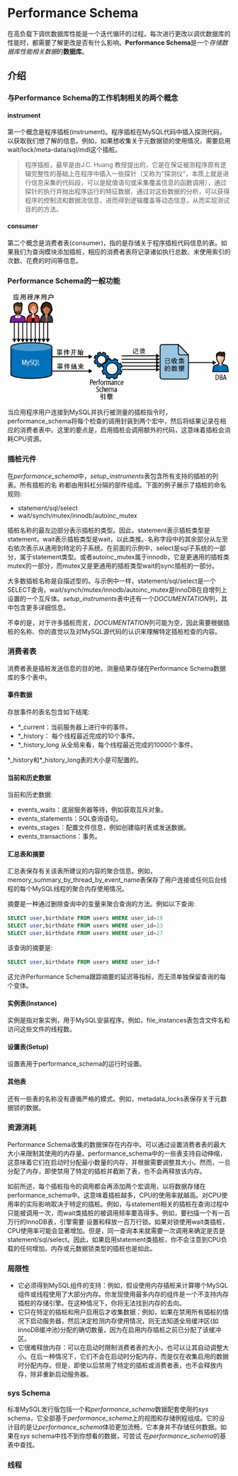 # Performance Schema
在高负载下调优数据库性能是一个迭代循环的过程。每次进行更改以调优数据库的性能时，都需要了解更改是否有什么影响。**Performance Schema**是一个*存储数据库性能相关数据*的**数据库**。

## 介绍

### 与Performance Schema的工作机制相关的两个概念

#### instrument
第一个概念是程序插桩(instrument)。程序插桩在MySQL代码中插入探测代码，以获取我们想了解的信息。例如，如果想收集关于元数据锁的使用情况，需要启用wait/lock/meta-data/sql/mdl这个插桩。

> 程序插桩，最早是由J.C. Huang 教授提出的，它是在保证被测程序原有逻辑完整性的基础上在程序中插入一些探针（又称为“探测仪”，本质上就是进行信息采集的代码段，可以是赋值语句或采集覆盖信息的函数调用），通过探针的执行并抛出程序运行的特征数据，通过对这些数据的分析，可以获得程序的控制流和数据流信息，进而得到逻辑覆盖等动态信息，从而实现测试目的的方法。

#### consumer
第二个概念是消费者表(consumer)，指的是存储关于程序插桩代码信息的表。如果我们为查询模块添加插桩，相应的消费者表将记录诸如执行总数、未使用索引的次数、花费的时间等信息。

### Performance Schema的一般功能
![performance_schema+20240222153055](https://raw.githubusercontent.com/loli0con/picgo/master/images/performance_schema+20240222153055.png+2024-02-22-15-30-55)

当应用程序用户连接到MySQL并执行被测量的插桩指令时，performance_schema将每个检查的调用封装到两个宏中，然后将结果记录在相应的消费者表中。这里的要点是，启用插桩会调用额外的代码，这意味着插桩会消耗CPU资源。

### 插桩元件
在*performance_schema*中，*setup_instruments*表包含所有支持的插桩的列表。所有插桩的名 称都由用斜杠分隔的部件组成。下面的例子展示了插桩的命名规则:
* statement/sql/select
* wait/synch/mutex/innodb/autoinc_mutex

插桩名称的最左边部分表示插桩的类型。因此，statement表示插桩类型是statement，wait表示插桩类型是wait，以此类推。名称字段中的其余部分从左至右依次表示从通用到特定的子系统。在前面的示例中，select是sql子系统的一部分，属于statement类型。或者autoinc_mutex属于innodb，它是更通用的插桩类mutex的一部分，而mutex又是更通用的插桩类型wait的sync插桩的一部分。

大多数插桩名称是自描述型的。与示例中一样，statement/sql/select是一个SELECT查询，wait/synch/mutex/innodb/autoinc_mutex是InnoDB在自增列上设置的一个互斥体。*setup_instruments*表中还有一个*DOCUMENTATION*列，其中包含更多详细信息。

不幸的是，对于许多插桩而言，*DOCUMENTATION*列可能为空，因此需要根据插桩的名称、你的直觉以及对MySQL源代码的认识来理解特定插桩检查的内容。

### 消费者表
消费者表是插桩发送信息的目的地，测量结果存储在Performance Schema数据库的多个表中。

#### 事件数据
存放事件的表名包含如下结尾:
- *_current：当前服务器上进行中的事件。
- *_history： 每个线程最近完成的10个事件。
- *_history_long 从全局来看，每个线程最近完成的10000个事件。

\*_history和\*_history_long表的大小是可配置的。

#### 当前和历史数据
当前和历史数据:
* events_waits：底层服务器等待，例如获取互斥对象。
* events_statements：SQL查询语句。
* events_stages：配置文件信息，例如创建临时表或发送数据。
* events_transactions：事务。

#### 汇总表和摘要
汇总表保存有关该表所建议的内容的聚合信息。例如，memory_summary_by_thread_by_event_name表保存了用户连接或任何后台线程的每个MySQL线程的聚合内存使用情况。

摘要是一种通过删除查询中的变量来聚合查询的方法。例如以下查询:
```sql
SELECT user,birthdate FROM users WHERE user_id=19
SELECT user,birthdate FROM users WHERE user_id=23
SELECT user,birthdate FROM users WHERE user_id=27
```

该查询的摘要是:
```sql
SELECT user,birthdate FROM users WHERE user_id=?
```
这允许Performance Schema跟踪摘要的延迟等指标，而无须单独保留查询的每个变体。

#### 实例表(Instance)
实例是指对象实例，用于MySQL安装程序。例如，file_instances表包含文件名和访问这些文件的线程数。

#### 设置表(Setup)
设置表用于performance_schema的运行时设置。

#### 其他表
还有一些表的名称没有遵循严格的模式。例如，metadata_locks表保存关于元数据锁的数据。

### 资源消耗
Performance Schema收集的数据保存在内存中。可以通过设置消费者表的最大大小来限制其使用的内存量。performance_schema中的一些表支持自动伸缩，这意味着它们在启动时分配最小数量的内存，并根据需要调整其大小。然而，一旦分配了内存，即使禁用了特定的插桩并截断了表，也不会再释放该内存。

如前所述，每个插桩指令的调用都会再添加两个宏调用，以将数据存储在performance_schema中。这意味着插桩越多，CPU的使用率就越高。对CPU使用率的实际影响取决于特定的插桩。例如，与statement相关的插桩在查询过程中只能被调用一次，而wait类插桩的被调用频率要高得多。例如，要扫描一个有一百万行的InnoDB表，引擎需要 设置和释放一百万行锁。如果对锁使用wait类插桩，CPU使用率可能会显著增加。但是，同一查询本来就需要一次调用来确定是否是statement/sql/select。因此，如果启用statement类插桩，你不会注意到CPU负载的任何增加。内存或元数据锁类型的插桩也是如此。

### 局限性
* 它必须得到MySQL组件的支持：例如，假设使用内存插桩来计算哪个MySQL组件或线程使用了大部分内存。你发现使用最多内存的组件是一个不支持内存插桩的存储引擎。在这种情况下，你将无法找到内存的去向。
* 它只在特定的插桩和用户启用后才收集数据：例如，如果在禁用所有插桩的情况下启动服务器，然后决定检测内存使用情况，则无法知道全局缓冲区(如InnoDB缓冲池)分配的确切数量，因为在启用内存插桩之前已分配了该缓冲区。
* 它很难释放内存：可以在启动时限制消费者表的大小，也可以让其自动调整大小。在后一种情况下，它们不会在启动时分配内存，而是仅在收集启用的数据时分配内存。但是，即使以后禁用了特定的插桩或消费者表，也不会释放内存，除非重新启动服务器。

### sys Schema
标准MySQL发行版包括一个和*performance_schema*数据配套使用的*sys* schema，它全部基于*performance_schema*上的视图和存储例程组成。它的设计目的是让*performance_schema*体验更加流畅，它本身并不存储任何数据。如果在*sys* schema中找不到你想看的数据，可尝试
在*performance_schema*的基表中查找。

### 线程
